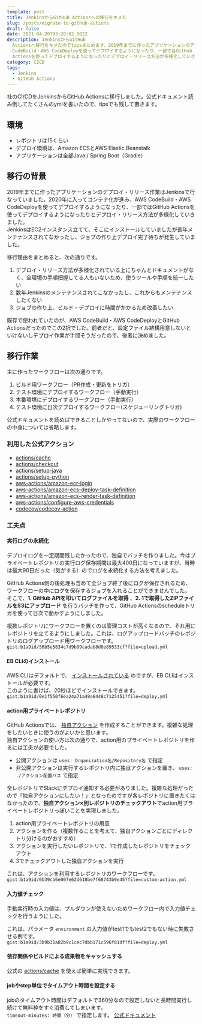 ```yaml
---
template: post
title: JenkinsからGitHub Actionsへの移行をキメた
slug: /posts/migrate-to-github-actions
draft: false
date: 2021-04-20T03:28:02.902Z
description: JenkinsからGitHub
  Actionsへ移行をキメたのでtipsまとめます。2019年までに作ったアプリケーションのデプロイ・リリース作業はJenkinsで行なっていました。2020年に入ってコンテナ化が進み、AWS
  CodeBuild・AWS CodeDeployを使ってデプロイするようになったり、一部ではGitHub
  Actionsを使ってデプロイするようになったりとデプロイ・リリース方法が多様化していきました。JenkinsはEC2インスタンス立てて、そこにインストールしていましたが長年メンテナンスされてなかったし、ジョブの作り上デプロイ完了待ちが発生していました。デプロイ・リリース方法を統一したいするというのが第1の目的でした。
category: CICD
tags:
  - Jenkins
  - GitHub Actions
---
```

社のCI/CDをJenkinsからGitHub Actionsに移行しました。公式ドキュメント読み倒してたくさんのymlを書いたので、tipsでも残して置きます。

## 環境
- レポジトリは15くらい
- デプロイ環境は、Amazon ECSとAWS Elastic Beanstalk
- アプリケーションは全部Java / Spring Boot（Gradle）

## 移行の背景
2019年までに作ったアプリケーションのデプロイ・リリース作業はJenkinsで行なっていました。2020年に入ってコンテナ化が進み、AWS CodeBuild・AWS CodeDeployを使ってデプロイするようになったり、一部ではGitHub Actionsを使ってデプロイするようになったりとデプロイ・リリース方法が多様化していきました。\
JenkinsはEC2インスタンス立てて、そこにインストールしていましたが長年メンテナンスされてなかったし、ジョブの作り上デプロイ完了待ちが発生していました。

移行理由をまとめると、次の通りです。
1. デプロイ・リリース方法が多様化されている上にちゃんとドキュメントがなく、全環境の手順把握してる人もいないため、使うツールや手順を統一したい
2. 数年Jenkinsのメンテナンスされてこなかったし、これからもメンテナンスしたくない
3. ジョブの作り上、ビルド・デプロイに時間がかかるため改善したい

既存で使われていたのが、AWS CodeBuild・AWS CodeDeployとGitHub Actionsだったのでこの2択でした。前者だと、設定ファイル結構用意しないといけないしデプロイ作業が手間そうだったので、後者に決めました。

## 移行作業
主に作ったワークフローは次の通りです。
1. ビルド用ワークフロー（PR作成・更新をトリガ）
2. テスト環境にデプロイするワークフロー（手動実行）
3. 本番環境にデプロイするワークフロー（手動実行）
4. テスト環境に日次デプロイするワークフロー(スケジューリングトリガ)

公式ドキュメントを読めばできることしかやってないので、実際のワークフローの中身については省略します。

### 利用した公式アクション
- [actions/cache](https://github.com/actions/cache)
- [actions/checkout](https://github.com/actions/checkout)
- [actions/setup-java](https://github.com/actions/setup-java)
- [actions/setup-python](https://github.com/actions/setup-python)
- [aws-actions/amazon-ecr-login](https://github.com/aws-actions/amazon-ecr-login)
- [aws-actions/amazon-ecs-deploy-task-definition](https://github.com/aws-actions/amazon-ecs-deploy-task-definition)
- [aws-actions/amazon-ecs-render-task-definition](https://github.com/aws-actions/amazon-ecs-render-task-definition)
- [aws-actions/configure-aws-credentials](https://github.com/aws-actions/configure-aws-credentials)
- [codecov/codecov-action](https://github.com/codecov/codecov-action)

### 工夫点
#### 実行ログの永続化
デプロイログを一定期間残したかったので、独自でバッチを作りました。今はプライベートレポジトリの実行ログ保存期間は最大400日になっていますが、当時は最大90日だった（気がする）のでログを永続化する方法を考えました。

GitHub Actions側の後処理も含めて全ジョブ終了後にログが保存されるため、ワークフローの中にログを保存するジョブを入れることができませんでした。\
そこで、**1. GitHub APIを叩いてログファイルを取得** 、**2. 1で取得したZIPファイルをS3にアップロード** を行うバッチを作って、GitHub Actionsのscheduleトリガを使って日次で動かすようにしました。

複数レポジトリにワークフローを置くのは管理コストが高くなるので、それ用にレポジトリを立てるようにしました。これは、ログアップロードバッチのレポジトリのログアップロード用ワークフローです。\
`gist:b1a9id/56b5e5834c7d9b99cadab8d0e89533cf?file=upload.yml`

#### EB CLIのインストール
AWS CLIはデフォルトで、 [インストールされている](https://github.com/aws-actions/configure-aws-credentials#usage) のですが、EB CLIはインストールが必要です。\
このように書けば、20秒ほどでインストールできます。\
`gist:b1a9id/0e1f550f6ea24a71a49a6448c7125451?file=deploy.yml`

#### action用プライベートレポジトリ
GitHub Actionsでは、 [独自アクション](https://docs.github.com/ja/actions/creating-actions) を作成することができます。複雑な処理をしたいときに使うのがよいかと思います。\
独自アクションの使い方は次の通りで、action用のプライベートレポジトリを作るには工夫が必要でした。

- 公開アクションは `uses: Organization名/Repository名` で指定
- 非公開アクションは実行するレポジトリ内に独自アクションを置き、 `uses: ./アクション配置パス` で指定

全レポジトリでSlackにデプロイ通知する必要がありました。複雑な処理だったので「独自アクションにしたい！」となったのですが各レポジトリに置きたくはなかったので、**独自アクション×別レポジトリのチェックアウト**でaction用プライベートレポジトリっぽいことを実現しました。

1. action用プライベートレポジトリの用意
2. アクションを作る（複数作ることを考えて、独自アクションごとにディレクトリ分けるのがおすすめ）
3. アクションを実行したいレポジトリで、1で作成したレポジトリをチェックアウト
4. 3でチェックアウトした独自アクションを実行

これは、アクションを利用するレポジトリのワークフローです。\
`gist:b1a9id/0b39cb6e007e62d618be7f68743b9e45?file=custom-action.yml`

#### 入力値チェック
手動実行時の入力値は、プルダウンが使えないためワークフロー内で入力値チェックを行うようにした。

これは、パラメータ `environment` の入力値がtest1でもtest2でもない時に失敗させる例です。\
`gist:b1a9id/3b9b31a82b9c1cec7dbb171c596f81df?file=deploy.yml`  

#### 依存関係やビルドによる成果物をキャッシュする
公式の [actions/cache](https://github.com/actions/cache) を使えば簡単に実現できます。

#### jobやstep単位でタイムアウト時間を設定する
jobのタイムアウト時間はデフォルトで360分なので設定しないと長時間実行し続けて無料枠をすぐ消費してしまいます。\
`timeout-minutes: 時間（分）` で指定します。 [公式ドキュメント](https://docs.github.com/ja/actions/reference/workflow-syntax-for-github-actions)
